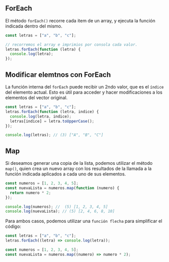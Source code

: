 ## ForEach

El método `forEach()` recorre cada item de un array, y ejecuta la función indicada dentro del mismo.

```js
const letras = ["a", "b", "c"];

// recorremos el array e imprimios por consola cada valor.
letras.forEach(function (letra) {
  console.log(letra);
});
```

## Modificar elemtnos con ForEach

La función interna del `forEach` puede recibir un 2ndo valor, que es el `índice` del elemento actual. Esto es útil para acceder y hacer modificaciones a los elementos del vector original.

```js
const letras = ["a", "b", "c"];
letras.forEach(function (letra, indice) {
  console.log(letra, indice);
  letras[indice] = letra.toUpperCase();
});

console.log(letras); // (3) ["A", "B", "C"]
```

## Map

Si deseamos generar una copia de la lista, podemos utilizar el método `map()`, quien crea un nuevo array con los resultados de la llamada a la función indicada aplicados a cada uno de sus elementos.

```js
const numeros = [1, 2, 3, 4, 5];
const nuevaLista = numeros.map(function (numero) {
  return numero * 2;
});

console.log(numeros); //  (5) [1, 2, 3, 4, 5]
console.log(nuevaLista); // (5) [2, 4, 6, 8, 10]
```

Para ambos casos, podemos utilizar una `función flecha` para simplificar el código:

```js
const letras = ["a", "b", "c"];
letras.forEach((letra) => console.log(letra));

const numeros = [1, 2, 3, 4, 5];
const nuevaLista = numeros.map((numero) => numero * 2);
```
